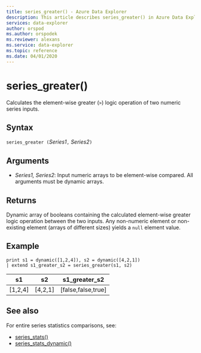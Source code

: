 ```yaml
---
title: series_greater() - Azure Data Explorer
description: This article describes series_greater() in Azure Data Explorer.
services: data-explorer
author: orspod
ms.author: orspodek
ms.reviewer: alexans
ms.service: data-explorer
ms.topic: reference
ms.date: 04/01/2020
---
```

# series_greater()

Calculates the element-wise greater (`>`) logic operation of two numeric series inputs.

## Syntax

`series_greater (`*Series1*`,` *Series2*`)`

## Arguments

* *Series1, Series2*: Input numeric arrays to be element-wise compared. All arguments must be dynamic arrays. 

## Returns

Dynamic array of booleans containing the calculated element-wise greater logic operation between the two inputs. Any non-numeric element or non-existing element (arrays of different sizes) yields a `null` element value.

## Example

<!-- csl: https://help.kusto.windows.net/Samples -->
```kusto
print s1 = dynamic([1,2,4]), s2 = dynamic([4,2,1])
| extend s1_greater_s2 = series_greater(s1, s2)
```

|s1|s2|s1_greater_s2|
|---|---|---|
|[1,2,4]|[4,2,1]|[false,false,true]|

## See also

For entire series statistics comparisons, see:
* [series_stats()](series-statsfunction.md)
* [series_stats_dynamic()](series-stats-dynamicfunction.md)
